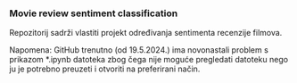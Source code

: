 ### Movie review sentiment classification

Repozitorij sadrži vlastiti projekt određivanja sentimenta recenzije filmova.

Napomena: GitHub trenutno (od 19.5.2024.) ima novonastali problem s prikazom *.ipynb datoteka zbog čega nije moguće pregledati datoteku nego ju je potrebno preuzeti i otvoriti na preferirani način. 
